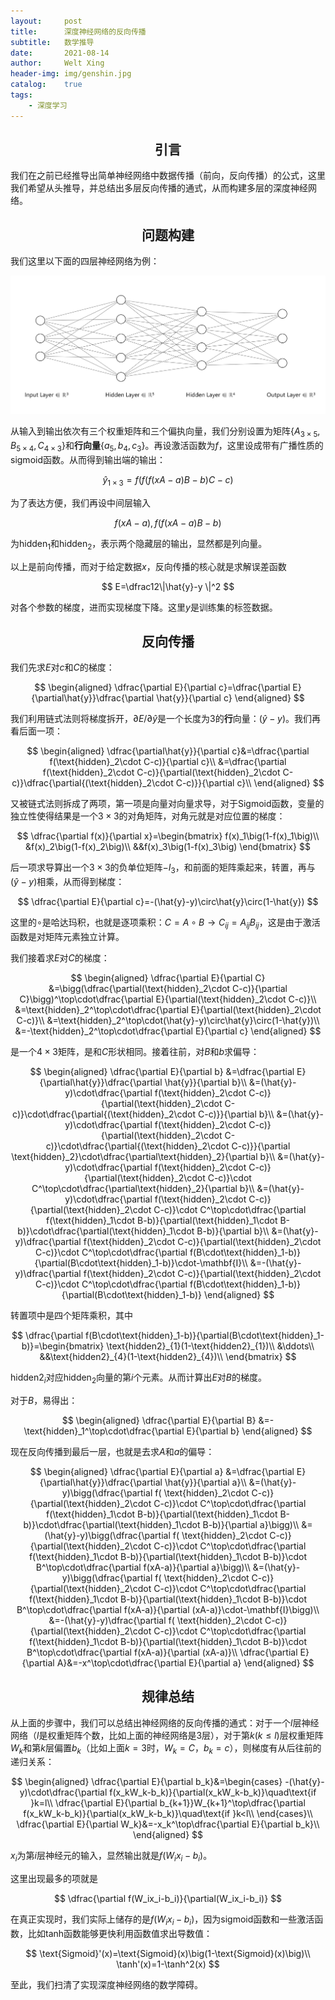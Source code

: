 ```yaml
---
layout:     post
title:      深度神经网络的反向传播
subtitle:   数学推导
date:       2021-08-14
author:     Welt Xing
header-img: img/genshin.jpg
catalog:    true
tags:
    - 深度学习
---
```


## <center>引言

我们在之前已经推导出简单神经网络中数据传播（前向，反向传播）的公式，这里我们希望从头推导，并总结出多层反向传播的通式，从而构建多层的深度神经网络。

## <center>问题构建

我们这里以下面的四层神经网络为例：

![image-20210810153837384](/img/image-20210810153837384.png)

从输入到输出依次有三个权重矩阵和三个偏执向量，我们分别设置为矩阵$\{A_{3\times5},B_{5\times4},C_{4\times3}\}$​​​​和**行向量**$\{a_5,b_4,c_3\}$​​​​。再设激活函数为$f$​​​​​，这里设成带有广播性质的sigmoid函数。从而得到输出端的输出：

$$
\hat{y}_{1\times3}=f\bigg(f\big(f(xA-a)B-b\big)C-c\bigg)
$$

为了表达方便，我们再设中间层输入

$$
f(xA-a),f\big(f(xA-a)B-b\big)
$$

为$\text{hidden}_1$​和$\text{hidden}_2$​，表示两个隐藏层的输出，显然都是列向量。

以上是前向传播，而对于给定数据$x$​，反向传播的核心就是求解误差函数

$$
E=\dfrac12\|\hat{y}-y \|^2
$$

对各个参数的梯度，进而实现梯度下降。这里$y$是训练集的标签数据。

## <center>反向传播

我们先求$E$​对$c$​和$C$​的梯度：

$$
\begin{aligned}
\dfrac{\partial E}{\partial c}=\dfrac{\partial E}{\partial\hat{y}}\dfrac{\partial \hat{y}}{\partial c}
\end{aligned}
$$

我们利用链式法则将梯度拆开，$\partial E/\partial\hat{y}$​是一个长度为3的**行**向量：$(\hat{y}-y)$​​​。我们再看后面一项：

$$
\begin{aligned}
\dfrac{\partial\hat{y}}{\partial c}&=\dfrac{\partial f(\text{hidden}_2\cdot C-c)}{\partial c}\\
&=\dfrac{\partial f(\text{hidden}_2\cdot C-c)}{\partial(\text{hidden}_2\cdot C-c)}\dfrac{\partial{(\text{hidden}_2\cdot C-c)}}{\partial c}\\
\end{aligned}
$$

又被链式法则拆成了两项，第一项是向量对向量求导，对于Sigmoid函数，变量的独立性使得结果是一个$3\times 3$的对角矩阵，对角元就是对应位置的梯度：

$$
\dfrac{\partial f(x)}{\partial x}=\begin{bmatrix}
f(x)_1\big(1-f(x)_1\big)\\
&f(x)_2\big(1-f(x)_2\big)\\
&&f(x)_3\big(1-f(x)_3\big)
\end{bmatrix}
$$

后一项求导算出一个$3\times3$的负单位矩阵$-I_{3}$​​，和前面的矩阵乘起来，转置，再与$(\hat{y}-y)$相乘，从而得到梯度：

$$
\dfrac{\partial E}{\partial c}=-(\hat{y}-y)\circ\hat{y}\circ(1-\hat{y})
$$

这里的$\circ$是哈达玛积，也就是逐项乘积：$C=A\circ B\to C_{ij}=A_{ij}B_{ij}$​，这是由于激活函数是对矩阵元素独立计算。​​

我们接着求$E$对$C$的梯度：

$$
\begin{aligned}
\dfrac{\partial E}{\partial C}
&=\bigg(\dfrac{\partial(\text{hidden}_2\cdot C-c)}{\partial C}\bigg)^\top\cdot\dfrac{\partial E}{\partial(\text{hidden}_2\cdot C-c)}\\
&=\text{hidden}_2^\top\cdot\dfrac{\partial E}{\partial(\text{hidden}_2\cdot C-c)}\\
&=\text{hidden}_2^\top\cdot(\hat{y}-y)\circ\hat{y}\circ(1-\hat{y})\\
&=-\text{hidden}_2^\top\cdot\dfrac{\partial E}{\partial c}
\end{aligned}
$$

是一个$4\times3$矩阵，是和$C$​形状相同。接着往前，对$B$和$b$求偏导：

$$
\begin{aligned}
\dfrac{\partial E}{\partial b}
&=\dfrac{\partial E}{\partial\hat{y}}\dfrac{\partial \hat{y}}{\partial b}\\
&=(\hat{y}-y)\cdot\dfrac{\partial f(\text{hidden}_2\cdot C-c)}{\partial(\text{hidden}_2\cdot C-c)}\cdot\dfrac{\partial{(\text{hidden}_2\cdot C-c)}}{\partial b}\\
&=(\hat{y}-y)\cdot\dfrac{\partial f(\text{hidden}_2\cdot C-c)}{\partial(\text{hidden}_2\cdot C-c)}\cdot\dfrac{\partial{(\text{hidden}_2\cdot C-c)}}{\partial \text{hidden}_2}\cdot\dfrac{\partial\text{hidden}_2}{\partial b}\\
&=(\hat{y}-y)\cdot\dfrac{\partial f(\text{hidden}_2\cdot C-c)}{\partial(\text{hidden}_2\cdot C-c)}\cdot C^\top\cdot\dfrac{\partial\text{hidden}_2}{\partial b}\\
&=(\hat{y}-y)\cdot\dfrac{\partial f(\text{hidden}_2\cdot C-c)}{\partial(\text{hidden}_2\cdot C-c)}\cdot C^\top\cdot\dfrac{\partial f(\text{hidden}_1\cdot B-b)}{\partial(\text{hidden}_1\cdot B-b)}\cdot\dfrac{\partial(\text{hidden}_1\cdot B-b)}{\partial b}\\
&=(\hat{y}-y)\dfrac{\partial f(\text{hidden}_2\cdot C-c)}{\partial(\text{hidden}_2\cdot C-c)}\cdot C^\top\cdot\dfrac{\partial f(B\cdot\text{hidden}_1-b)}{\partial(B\cdot\text{hidden}_1-b)}\cdot-\mathbf{I}\\
&=-(\hat{y}-y)\dfrac{\partial f(\text{hidden}_2\cdot C-c)}{\partial(\text{hidden}_2\cdot C-c)}\cdot C^\top\cdot\dfrac{\partial f(B\cdot\text{hidden}_1-b)}{\partial(B\cdot\text{hidden}_1-b)}
\end{aligned}
$$

转置项中是四个矩阵乘积，其中

$$
\dfrac{\partial f(B\cdot\text{hidden}_1-b)}{\partial(B\cdot\text{hidden}_1-b)}=\begin{bmatrix}
\text{hidden2}_{1}(1-\text{hidden2}_{1})\\
&\ddots\\
&&\text{hidden2}_{4}(1-\text{hidden2}_{4})\\
\end{bmatrix}
$$

$\text{hidden2}_i$对应$\text{hidden}_2$向量的第$i$​个元素。从而计算出$E$对$B$的梯度。

对于$B$​，易得出：

$$
\begin{aligned}
\dfrac{\partial E}{\partial B}
&=-\text{hidden}_1^\top\cdot\dfrac{\partial E}{\partial b}
\end{aligned}
$$

现在反向传播到最后一层，也就是去求$A$和$a$的偏导：

$$
\begin{aligned}
\dfrac{\partial E}{\partial a}
&=\dfrac{\partial E}{\partial\hat{y}}\dfrac{\partial \hat{y}}{\partial a}\\
&=(\hat{y}-y)\bigg(\dfrac{\partial f( \text{hidden}_2\cdot C-c)}{\partial(\text{hidden}_2\cdot C-c)}\cdot C^\top\cdot\dfrac{\partial f(\text{hidden}_1\cdot B-b)}{\partial(\text{hidden}_1\cdot B-b)}\cdot\dfrac{\partial(\text{hidden}_1\cdot B-b)}{\partial a}\bigg)\\
&=(\hat{y}-y)\bigg(\dfrac{\partial f( \text{hidden}_2\cdot C-c)}{\partial(\text{hidden}_2\cdot C-c)}\cdot C^\top\cdot\dfrac{\partial f(\text{hidden}_1\cdot B-b)}{\partial(\text{hidden}_1\cdot B-b)}\cdot B^\top\cdot\dfrac{\partial f(xA-a)}{\partial a}\bigg)\\
&=(\hat{y}-y)\bigg(\dfrac{\partial f( \text{hidden}_2\cdot C-c)}{\partial(\text{hidden}_2\cdot C-c)}\cdot C^\top\cdot\dfrac{\partial f(\text{hidden}_1\cdot B-b)}{\partial(\text{hidden}_1\cdot B-b)}\cdot B^\top\cdot\dfrac{\partial f(xA-a)}{\partial (xA-a)}\cdot-\mathbf{I}\bigg)\\
&=-(\hat{y}-y)\dfrac{\partial f( \text{hidden}_2\cdot C-c)}{\partial(\text{hidden}_2\cdot C-c)}\cdot C^\top\cdot\dfrac{\partial f(\text{hidden}_1\cdot B-b)}{\partial(\text{hidden}_1\cdot B-b)}\cdot B^\top\cdot\dfrac{\partial f(xA-a)}{\partial (xA-a)}\\
\dfrac{\partial E}{\partial A}&=-x^\top\cdot\dfrac{\partial E}{\partial a}
\end{aligned}
$$

## <center>规律总结

从上面的步骤中，我们可以总结出神经网络的反向传播的通式：对于一个$l$​​​​​​层神经网络（$l$​​​​​​是权重矩阵个数，比如上面的神经网络是3层），对于第$k(k\leq l)$​​​​​​层权重矩阵$W_k$​​​​​​和第$k$​​​​​​层偏置$b_k$​​​​​​（比如上面$k=3$​​​​​​时，$W_k=C$​​​​​​，$b_k=c$​​​​​​​​），则梯度有从后往前的递归关系：

$$
\begin{aligned}
\dfrac{\partial E}{\partial b_k}&=\begin{cases}
-(\hat{y}-y)\cdot\dfrac{\partial f(x_kW_k-b_k)}{\partial(x_kW_k-b_k)}\quad\text{if }k=l\\
\dfrac{\partial E}{\partial b_{k+1}}W_{k+1}^\top\dfrac{\partial f(x_kW_k-b_k)}{\partial(x_kW_k-b_k)}\quad\text{if }k<l\\
\end{cases}\\
\dfrac{\partial E}{\partial W_k}&=-x_k^\top\dfrac{\partial E}{\partial b_k}\\
\end{aligned}
$$

$x_i$​​为第$i$层神经元的输入，显然输出就是$f(W_ix_i-b_i)$​。

这里出现最多的项就是

$$
\dfrac{\partial f(W_ix_i-b_i)}{\partial(W_ix_i-b_i)}
$$

在真正实现时，我们实际上储存的是$f(W_ix_i-b_i)$，因为sigmoid函数和一些激活函数，比如tanh函数能够更快利用函数值求出导数值：

$$
\text{Sigmoid}'(x)=\text{Sigmoid}(x)\big(1-\text{Sigmoid}(x)\big)\\
\tanh'(x)=1-\tanh^2(x)
$$

至此，我们扫清了实现深度神经网络的数学障碍。
